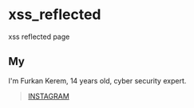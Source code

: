 # xss_reflected
xss reflected page

## My
I'm Furkan Kerem, 14 years old, cyber security expert.


> [INSTAGRAM](https://Instagram.com/security.fk/)
